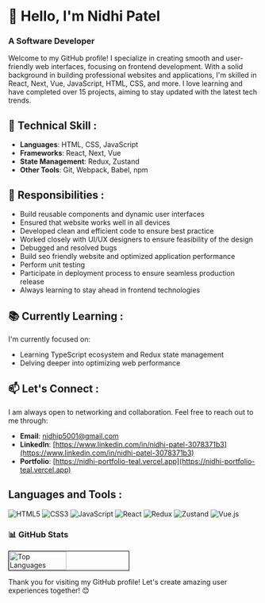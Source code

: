 # 👋 Hello, I'm Nidhi Patel

### A Software Developer
Welcome to my GitHub profile! I specialize in creating smooth and user-friendly web interfaces, focusing on frontend development. With a solid background in building professional websites and applications, I'm skilled in React, Next, Vue, JavaScript, HTML, CSS, and more. I love learning and have completed over 15 projects, aiming to stay updated with the latest tech trends.

## 🚀 Technical Skill : 
- **Languages**: HTML, CSS, JavaScript
- **Frameworks**: React, Next, Vue
- **State Management**: Redux, Zustand
- **Other Tools**: Git, Webpack, Babel, npm

 ## 💼 Responsibilities :
- Build reusable components and dynamic user interfaces 
- Ensured that website works well in all devices
- Developed clean and efficient code to ensure best practice
- Worked closely with UI/UX designers to ensure feasibility of the design
- Debugged and resolved bugs
- Build seo friendly website and optimized application performance
- Perform unit testing
- Participate in deployment process to ensure seamless production release
- Always learning to stay ahead in frontend technologies

## 📚 Currently Learning :
I'm currently focused on:
- Learning TypeScript ecosystem and Redux state management
- Delving deeper into optimizing web performance

## 📫 Let's Connect :
I am always open to networking and collaboration. Feel free to reach out to me through:
- **Email**: [nidhip5001@gmail.com](mailto:nidhip5001@gmail.com)
- **LinkedIn**: [https://www.linkedin.com/in/nidhi-patel-3078371b3](https://www.linkedin.com/in/nidhi-patel-3078371b3)
- **Portfolio**: [https://nidhi-portfolio-teal.vercel.app](https://nidhi-portfolio-teal.vercel.app)

## Languages and Tools :
![HTML5](https://img.shields.io/badge/-HTML5-E34F26?logo=html5&logoColor=white)
![CSS3](https://img.shields.io/badge/-CSS3-1572B6?logo=css3&logoColor=white)
![JavaScript](https://img.shields.io/badge/-JavaScript-F7DF1E?logo=javascript&logoColor=black)
![React](https://img.shields.io/badge/-React-61DAFB?logo=react&logoColor=white)
![Redux](https://img.shields.io/badge/-Redux-764ABC?logo=redux&logoColor=white)
![Zustand](https://img.shields.io/badge/-Zustand-764ABC?logo=zustand&logoColor=white)
![Vue.js](https://img.shields.io/badge/-Vue.js-4FC08D?logo=vue.js&logoColor=white)

### 📊 GitHub Stats
<div style="display: flex; justify-content: space-between;">
  <img src="https://github-readme-stats.vercel.app/api/top-langs/?username=nidhip05&layout=compact&theme=radical&bg_color=ffffff&border_color=000000&title_color=000000&text_color=000000&icon_color=000000" alt="Top Languages" style="width: 48%; border: 1px solid black;">
</div>

Thank you for visiting my GitHub profile! Let's create amazing user experiences together! 😊
